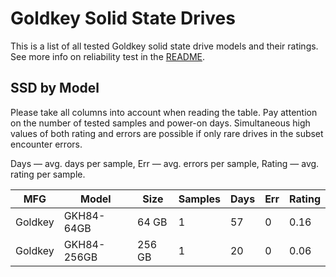 Goldkey Solid State Drives
==========================

This is a list of all tested Goldkey solid state drive models and their ratings. See
more info on reliability test in the [README](https://github.com/linuxhw/SMART).

SSD by Model
------------

Please take all columns into account when reading the table. Pay attention on the
number of tested samples and power-on days. Simultaneous high values of both rating
and errors are possible if only rare drives in the subset encounter errors.

Days   — avg. days per sample,
Err    — avg. errors per sample,
Rating — avg. rating per sample.

| MFG       | Model              | Size   | Samples | Days  | Err   | Rating |
|-----------|--------------------|--------|---------|-------|-------|--------|
| Goldkey   | GKH84-64GB         | 64 GB  | 1       | 57    | 0     | 0.16   |
| Goldkey   | GKH84-256GB        | 256 GB | 1       | 20    | 0     | 0.06   |
